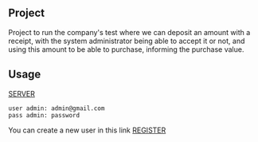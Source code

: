 ## Project

Project to run the company's test where we can deposit an amount with a receipt, with the system administrator being able to accept it or not, and using this amount to be able to purchase, informing the purchase value.

## Usage

[SERVER](http://206.189.231.82)
```
user admin: admin@gmail.com
pass admin: password
```
You can create a new user in this link
[REGISTER](http://206.189.231.82/register)
